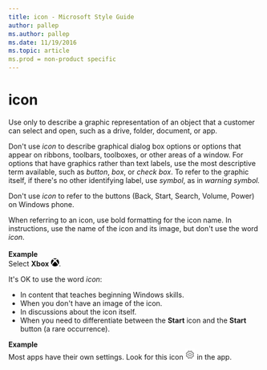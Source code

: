 ```yaml
---
title: icon - Microsoft Style Guide
author: pallep
ms.author: pallep
ms.date: 11/19/2016
ms.topic: article
ms.prod = non-product specific
---
```


# icon

Use
only to describe a graphic representation of an object that
a customer can select and open, such as a drive, folder,
document, or app.

Don't use *icon*
to describe graphical dialog box options or options that appear on
ribbons, toolbars, toolboxes, or other areas of a window. For options
that have graphics rather than text labels, use the most descriptive term available, such as *button*, *box*, or *check box*. To refer to the graphic itself, if there's no other identifying label, use *symbol*, as in *warning symbol.*

Don't use *icon* to refer to the buttons (Back, Start, Search, Volume, Power) on Windows phone.

When referring to an icon, use bold formatting for the icon name. In instructions, use the name of the icon and its image, but don't use the word *icon*.<br /><br />**Example**<br />Select **Xbox** ![](media/icon/1465752354.png).

It's OK to use the word *icon*:

  - In content that teaches beginning Windows skills. 
  - When you don't have an image of the icon. 
  - In discussions about the icon itself. 
  - When you need to differentiate between the **Start** icon and the **Start** button (a rare occurrence)​. 

**Example**<br />Most apps have their own settings. Look for this icon ![](media/icon/10090115.PNG) in the app.
